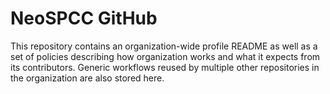 # NeoSPCC GitHub

This repository contains an organization-wide profile README as well as a set
of policies describing how organization works and what it expects from its
contributors. Generic workflows reused by multiple other repositories in the
organization are also stored here.
